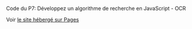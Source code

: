 Code du P7: Développez un algorithme de recherche en JavaScript - OCR

Voir [le site hébergé sur Pages](https://alexis-dernoncourt.github.io/OCR2022_P7-front-end-search-engine/)
